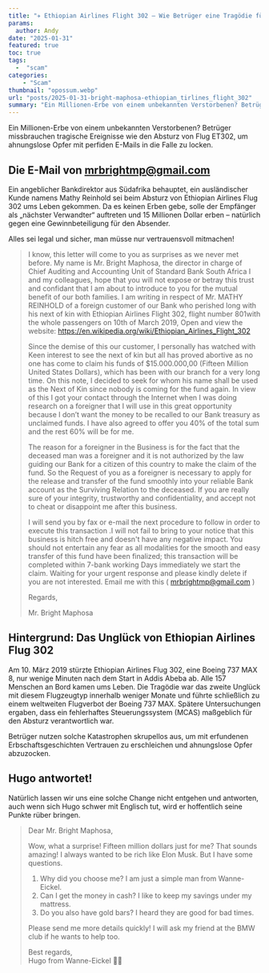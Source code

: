 ```yaml
--- 
title: "✈️ Ethiopian Airlines Flight 302 – Wie Betrüger eine Tragödie für Abzocke nutzen"
params:
  author: Andy
date: "2025-01-31"
featured: true
toc: true
tags: 
  -  "scam"
categories:
    - "Scam"
thumbnail: "opossum.webp"
url: "posts/2025-01-31-bright-maphosa-ethiopian_tirlines_flight_302"
summary: "Ein Millionen-Erbe von einem unbekannten Verstorbenen? Betrüger missbrauchen tragische Ereignisse wie den Absturz von Flug ET302, um ahnungslose Opfer mit perfiden E-Mails in die Falle zu locken."
---
```


Ein Millionen-Erbe von einem unbekannten Verstorbenen? Betrüger missbrauchen tragische Ereignisse wie den Absturz von Flug ET302, um ahnungslose Opfer mit perfiden E-Mails in die Falle zu locken.


## Die E-Mail von mrbrightmp@gmail.com


Ein angeblicher Bankdirektor aus Südafrika behauptet, ein ausländischer Kunde namens Mathy Reinhold sei beim Absturz von Ethiopian Airlines Flug 302 ums Leben gekommen. Da es keinen Erben gebe, solle der Empfänger als „nächster Verwandter“ auftreten und 15 Millionen Dollar erben – natürlich gegen eine Gewinnbeteiligung für den Absender. 

Alles sei legal und sicher, man müsse nur vertrauensvoll mitmachen!

> I know, this letter will come to you as surprises as we never met before. My name is Mr. Bright Maphosa, the director in charge of Chief Auditing and Accounting Unit of Standard Bank South Africa I and my colleagues, hope that you will not expose or betray this trust and confidant that I am about to introduce  to  you for the mutual benefit of our both families. I am writing in respect of Mr. MATHY  REINHOLD of a foreign customer of our Bank who perished long with his next of kin with Ethiopian Airlines Flight 302, flight number 801with the whole passengers on 10th of March 2019, Open and view the website: https://en.wikipedia.org/wiki/Ethiopian_Airlines_Flight_302  
>   
>  Since the demise of this our customer, I personally has watched with Keen interest to see the next of kin but all has proved abortive as no one has come to claim his funds of $15.000.000,00 (Fifteen Million United States Dollars), which has been with our branch for a very long time. On this note, I decided to seek for whom his name shall be used as the Next of Kin since nobody is coming for the fund again. In view of this I got your contact through the Internet when I was doing research on a foreigner that I will use in this great opportunity because I don’t want the money to be recalled to our Bank treasury as unclaimed funds. I have also agreed to offer you 40% of the total sum and the rest 60% will be for me.  
>   
>  The reason for a foreigner in the Business is for the fact that the deceased man was a foreigner and it is not authorized by the law guiding our Bank for a citizen of this country to make the claim of the fund. So the Request of you as a foreigner is necessary to apply for the release and transfer of the fund smoothly into your reliable Bank account as the Surviving Relation to the deceased. If you are really sure of  your integrity, trustworthy and confidentiality, and accept not to cheat or disappoint me after this business.  
>   
> I will send you by fax or e-mail the next procedure to follow in order to execute this transaction .I will not fail to bring to your notice that this business is hitch free and doesn't have any negative impact. You should not entertain any fear as all modalities for the smooth and easy transfer of this fund have been finalized; this transaction will be completed within 7-bank working Days immediately we start the claim. Waiting for your urgent response and please kindly delete if you are not interested. Email me with this ( mrbrightmp@gmail.com )  
>   
>  Regards,   
>   
>  Mr. Bright Maphosa  


## Hintergrund: Das Unglück von Ethiopian Airlines Flug 302  

Am 10. März 2019 stürzte Ethiopian Airlines Flug 302, eine Boeing 737 MAX 8, nur wenige Minuten nach dem Start in Addis Abeba ab. Alle 157 Menschen an Bord kamen ums Leben. Die Tragödie war das zweite Unglück mit diesem Flugzeugtyp innerhalb weniger Monate und führte schließlich zu einem weltweiten Flugverbot der Boeing 737 MAX. Spätere Untersuchungen ergaben, dass ein fehlerhaftes Steuerungssystem (MCAS) maßgeblich für den Absturz verantwortlich war. 

Betrüger nutzen solche Katastrophen skrupellos aus, um mit erfundenen Erbschaftsgeschichten Vertrauen zu erschleichen und ahnungslose Opfer abzuzocken.


## Hugo antwortet!

Natürlich lassen wir uns eine solche Change nicht entgehen und antworten, auch wenn sich Hugo schwer mit Englisch tut, wird er hoffentlich seine Punkte rüber bringen.

> Dear Mr. Bright Maphosa,    
>   
> Wow, what a surprise! Fifteen million dollars just for me? That sounds amazing! I always wanted to be rich like Elon Musk. But I have some questions.    
>   
> 1. Why did you choose me? I am just a simple man from Wanne-Eickel.    
> 2. Can I get the money in cash? I like to keep my savings under my mattress.    
> 3. Do you also have gold bars? I heard they are good for bad times.    
>   
> Please send me more details quickly! I will ask my friend at the BMW club if he wants to help too.    
>   
> Best regards,    
> Hugo from Wanne-Eickel 🚗🍻  
